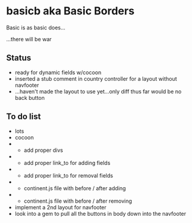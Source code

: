 # basicb aka Basic Borders
Basic is as basic does...

...there will be war

## Status

- ready for dynamic fields w/cocoon
- inserted a stub comment in country controller for a layout without navfooter
- ...haven't made the layout to use yet...only diff thus far would be no back button

## To do list

- lots
- cocoon
- - add proper divs
- - add proper link_to for adding fields
- - add proper link_to for removal fields
- - continent.js file with before / after adding
- - continent.js file with before / after removing
- implement a 2nd layout for navfooter
- look into a gem to pull all the buttons in body down into the navfooter
